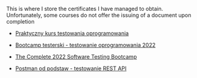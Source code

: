 This is where I store the certificates I have managed to obtain. Unfortunately, some courses do not offer the issuing of a document upon completion

- [Praktyczny kurs testowania oprogramowania](https://github.com/MJadczyszyn/Projekt-tester/blob/main/Certyfikaty/Praktyczny%20kurs%20testowania%20oprogramowania.pdf)

- [Bootcamp testerski - testowanie oprogramowania 2022](https://github.com/MJadczyszyn/Projekt-tester/blob/main/Certyfikaty/Bootcamp%20testerski%20-%20testowanie%20oprogramowania%202022.pdf)

- [The Complete 2022 Software Testing Bootcamp](https://github.com/MJadczyszyn/Projekt-tester/blob/main/Certyfikaty/The%20Complete%202022%20Software%20Testing%20Bootcamp.pdf)

- [Postman od podstaw - testowanie REST API](https://github.com/MJadczyszyn/Projekt-tester/blob/main/Certyfikaty/Postman%20od%20podstaw%20-%20testowanie%20REST%20API.pdf)
